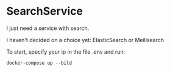 # SearchService

I just need a service with search.

I haven't decided on a choice yet: ElasticSearch or Meilisearch

To start, specify your ip in the file .env and run: 

    docker-compose up --bild
  
  
